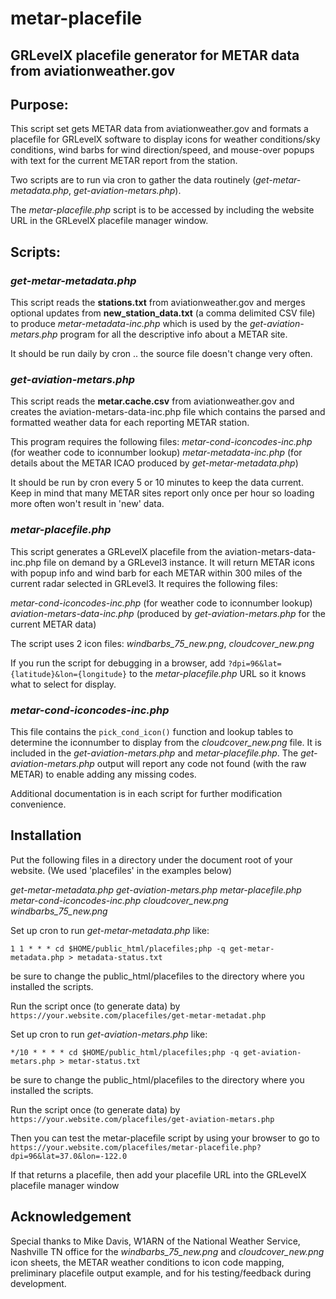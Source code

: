 # metar-placefile
## GRLevelX placefile generator for METAR data from aviationweather.gov

## Purpose:

This script set gets METAR data from aviationweather.gov and formats a placefile for GRLevelX software
to display icons for weather conditions/sky conditions, wind barbs for wind direction/speed, and
mouse-over popups with text for the current METAR report from the station.

Two scripts are to run via cron to gather the data routinely (*get-metar-metadata.php*, *get-aviation-metars.php*).  

The *metar-placefile.php* script is to be accessed by including the website URL in the GRLevelX placefile manager window.

## Scripts:

### *get-metar-metadata.php*

This script reads the **stations.txt** from aviationweather.gov and merges optional updates from
**new_station_data.txt** (a comma delimited CSV file) to produce *metar-metadata-inc.php* which
is used by the *get-aviation-metars.php* program for all the descriptive info about a METAR site.

It should be run daily by cron .. the source file doesn't change very often.

### *get-aviation-metars.php*

This script reads the **metar.cache.csv** from aviationweather.gov and creates the 
aviation-metars-data-inc.php file which contains the parsed and formatted weather
data for each reporting METAR station. 

This program requires the following files:
  *metar-cond-iconcodes-inc.php* (for weather code to iconnumber lookup)
  *metar-metadata-inc.php* (for details about the METAR ICAO produced by *get-metar-metadata.php*)

It should be run by cron every 5 or 10 minutes to keep the data current.  Keep in mind that
many METAR sites report only once per hour so loading more often won't result in 'new' data.

### *metar-placefile.php*

This script generates a GRLevelX placefile from the aviation-metars-data-inc.php 
file on demand by a GRLevel3 instance.  It will return METAR icons with popup info and wind barb
for each METAR within 300 miles of the current radar selected in GRLevel3.
It requires the following files:

   *metar-cond-iconcodes-inc.php* (for weather code to iconnumber lookup)
   *aviation-metars-data-inc.php* (produced by *get-aviation-metars.php* for the current METAR data)
   

The script uses 2 icon files:  *windbarbs_75_new.png*, *cloudcover_new.png*

If you run the script for debugging in a browser, add `?dpi=96&lat={latitude}&lon={longitude}` to
the *metar-placefile.php* URL so it knows what to select for display.

### *metar-cond-iconcodes-inc.php*

This file contains the `pick_cond_icon()` function and lookup tables to determine the iconnumber to
display from the *cloudcover_new.png* file.  It is included in the *get-aviation-metars.php* and
*metar-placefile.php*.  The *get-aviation-metars.php* output will report any code not found (with the raw METAR)
to enable adding any missing codes.

Additional documentation is in each script for further modification convenience.

## Installation

Put the following files in a directory under the document root of your website.  (We used 'placefiles' in the examples below)

  *get-metar-metadata.php*
  *get-aviation-metars.php*
  *metar-placefile.php*
  *metar-cond-iconcodes-inc.php*
  *cloudcover_new.png*
  *windbarbs_75_new.png*
  
Set up cron to run *get-metar-metadata.php* like:
```
1 1 * * * cd $HOME/public_html/placefiles;php -q get-metar-metadata.php > metadata-status.txt
```
be sure to change the public_html/placefiles to the directory where you installed the scripts.

Run the script once (to generate data) by `https://your.website.com/placefiles/get-metar-metadat.php`

Set up cron to run *get-aviation-metars.php* like:

```
*/10 * * * * cd $HOME/public_html/placefiles;php -q get-aviation-metars.php > metar-status.txt
```
be sure to change the public_html/placefiles to the directory where you installed the scripts.

Run the script once (to generate data) by `https://your.website.com/placefiles/get-aviation-metars.php`

Then you can test the metar-placefile script by using your browser to go to
`https://your.website.com/placefiles/metar-placefile.php?dpi=96&lat=37.0&lon=-122.0`

If that returns a placefile, then add your placefile URL into the GRLevelX placefile
manager window

## Acknowledgement

Special thanks to Mike Davis, W1ARN of the National Weather Service, Nashville TN office
for the *windbarbs_75_new.png* and *cloudcover_new.png* icon sheets,
the METAR weather conditions to icon code mapping, 
preliminary placefile output example, 
and for his testing/feedback during development.   


